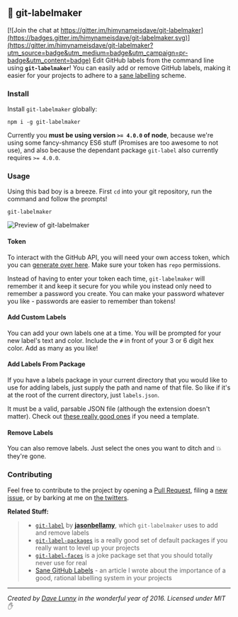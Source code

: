 ## :flags: git-labelmaker

[![Join the chat at https://gitter.im/himynameisdave/git-labelmaker](https://badges.gitter.im/himynameisdave/git-labelmaker.svg)](https://gitter.im/himynameisdave/git-labelmaker?utm_source=badge&utm_medium=badge&utm_campaign=pr-badge&utm_content=badge)
Edit GitHub labels from the command line using **`git-labelmaker`**! You can easily add or remove GitHub labels, making it easier for your projects to adhere to a [sane labelling](https://medium.com/@dave_lunny/sane-github-labels-c5d2e6004b63) scheme.

### Install

Install `git-labelmaker` globally:

```
npm i -g git-labelmaker
```

Currently you **must be using version `>= 4.0.0` of node**, because we're using some fancy-shmancy ES6 stuff (Promises are too awesome to not use), and also because the dependant package `git-label` also currently requires `>= 4.0.0`.

### Usage

Using this bad boy is a breeze. First `cd` into your git repository, run the command and follow the prompts!

```
git-labelmaker
```

![Preview of git-labelmaker](http://i.imgur.com/UYSjdNw.png)

#### Token

To interact with the GitHub API, you will need your own access token, which you can [generate over here](https://github.com/settings/tokens). Make sure your token has `repo` permissions.

Instead of having to enter your token each time, `git-labelmaker` will remember it and keep it secure for you while you instead only need to remember a password you create. You can make your password whatever you like - passwords are easier to remember than tokens!

#### Add Custom Labels

You can add your own labels one at a time. You will be prompted for your new label's text and color. Include the `#` in front of your 3 or 6 digit hex color. Add as many as you like!

#### Add Labels From Package

If you have a labels package in your current directory that you would like to use for adding labels, just supply the path and name of that file. So like if it's at the root of the current directory, just `labels.json`.

It must be a valid, parsable JSON file (although the extension doesn't matter). Check out [these really good ones](https://github.com/jasonbellamy/git-label-packages/tree/master/packages) if you need a template.

#### Remove Labels

You can also remove labels. Just select the ones you want to ditch and :boom: they're gone.

### Contributing

Feel free to contribute to the project by opening a [Pull Request](https://github.com/himynameisdave/git-labelmaker/compare), filing a [new issue](https://github.com/himynameisdave/git-labelmaker/issues/new), or by barking at me on [the twitters](https://twitter.com/dave_lunny).

**Related Stuff:**
> - [`git-label`](https://github.com/jasonbellamy/git-label) by [**jasonbellamy**](https://github.com/jasonbellamy), which `git-labelmaker` uses to add and remove labels
> - [`git-label-packages`](https://github.com/jasonbellamy/git-label-packages) is a really good set of default packages if you really want to level up your projects
> - [`git-label-faces`](https://github.com/himynameisdave/git-label-faces) is a joke package set that you should totally never use for real
> - [Sane GitHub Labels](https://medium.com/@dave_lunny/sane-github-labels-c5d2e6004b63) - an article I wrote about the importance of a good, rational labelling system in your projects

---

*Created by [Dave Lunny](https://twitter.com/dave_lunny) in the wonderful year of 2016.*
*Licensed under MIT :hand:*
